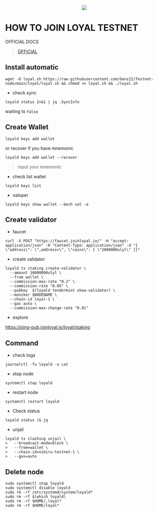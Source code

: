 

<p align=center>
<img height="auto" src="https://user-images.githubusercontent.com/94878333/200184787-2465bb11-9e4a-40df-9926-7e8948803c83.jpg">
</p>


# HOW TO JOIN LOYAL TESTNET

OFFICIAL DOCS
>[OFFICIAL](https://docs.joinloyal.io/)

## Install automatic

```
wget -O loyal.sh https://raw.githubusercontent.com/Genz22/Testnet-node/main/loyal/loyal.sh && chmod +x loyal.sh && ./loyal.sh
```

- check sync 

```
loyald status 2>&1 | jq .SyncInfo
```

waiting to `false`

## Create Wallet

```
loyald keys add wallet
```

or recover if you have mnemonic

```
loyald keys add wallet --recover
```

>input your mnemonic

- check list wallet

```
loyald keys list
```

- valoper 

```
loyald keys show wallet --bech val -a
```

## Create validator

- faucet 

```
curl -X POST "https://faucet.joinloyal.io/" -H "accept: application/json" -H "Content-Type: application/json" -d "{ \"address\": \",address>\", \"coins\": [ \"2000000ulyl\" ]}"
```

- create validator

```
loyald tx staking create-validator \
  --amount 10000000ulyl \
  --from wallet \
  --commission-max-rate "0.2" \
  --commission-rate "0.05" \
  --pubkey  $(loyald tendermint show-validator) \
  --moniker $NODENAME \
  --chain-id loyal-1 \
  --gas auto \
  --commission-max-change-rate "0.01"
```

- explore 

https://ping-pub.joinloyal.io/loyal/staking

## Command

- check logs

```
journalctl -fu loyald -o cat
```

- stop node

```
systemctl stop loyald
```

- restart node

```
systemctl restart loyald
```

- Check status 

```
loyald status |& jq
```

- unjail

```
loyald tx slashing unjail \
>   --broadcast-mode=block \
>   --from=wallet \
>   --chain-id=nibiru-testnet-1 \
>   --gas=auto
```

## Delete node 

```
sudo systemctl stop loyald
sudo systemctl disable loyald
sudo rm -rf /etc/systemd/system/loyald* 
sudo rm -rf $(which loyald) 
sudo rm -rf $HOME/.loyal* 
sudo rm -rf $HOME/loyal* 
```
